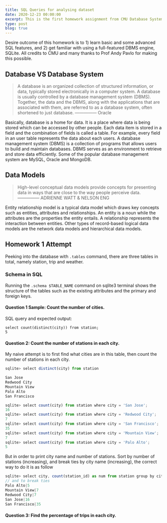 ```yaml
---
title: SQL Queries for analysing dataset
date: 2020-12-23 00:00:00
excerpt: This is the first homework assignment from CMU Database Systems. The motivation for this is to understand what is SQL and how it is being used. A bike sharing data from five cities in the Bay Area is used for this homework.
type: post
blog: true
---
```


Desire outcome of this homework is to 1) learn basic and some advanced SQL features, and 2) get familiar with using a full-featured DBMS engine, SQLite. All credits to CMU and many thanks to Prof Andy Pavlo for making this possible. 

## Database VS Database System
> A database is an organized collection of structured information, or data, typically stored electronically in a computer system. A database is usually controlled by a database management system (DBMS). Together, the data and the DBMS, along with the applications that are associated with them, are referred to as a database system, often shortened to just database. ————— Oracle

Basically, database is a home for data. It is a place where data is being stored which can be accessed by other people. Each data item is stored in a field and the combination of fields is called a table. For example, every field in an user table represents the data about each users. A database management system (DBMS) is a collection of programs that allows users to build and maintain databases. DBMS serves as an environment to retrieve and store data efficiently. Some of the popular database management system are MySQL, Oracle and MongoDB.

## Data Models
> High-level conceptual data models provide concepts for presenting data in ways that are close to the way people perceive data. ————— ADRIENNE WATT & NELSON ENG

Entity relationship model is a typical data model which draws key concepts such as entities, attributes and relationships. An entity is a noun while the attributes are the properties the entity entails. A relationship represents the interaction between entities. Other types of record-based logical data models are the network data models and hierarchical data models. 

## Homework 1 Attempt
Peeking into the database with `.tables` command, there are three tables in total, namely station, trip and weather.

### Schema in SQL
Running the `.schema $TABLE_NAME` command on sqlite3 terminal shows the structure of the tables such as the existing attributes and the primary and foreign keys.

#### Question 1 Sample: Count the number of cities. 
SQL query and expected output:
```
select count(distinct(city)) from station;
5
```
#### Question 2: Count the number of stations in each city.
My naive attempt is to first find what cities are in this table, then count the number of stations in each city.

```js
sqlite> select distinct(city) from station

San Jose
Redwood City
Mountain View
Palo Alto
San Francisco

sqlite> select count(city) from station where city = 'San Jose';
16
sqlite> select count(city) from station where city = 'Redwood City';
7
sqlite> select count(city) from station where city = 'San Francisco';
35
sqlite> select count(city) from station where city = 'Mountain View';
7
sqlite> select count(city) from station where city = 'Palo Alto';
5

```
But in order to print city name and number of stations. Sort by number of stations (increasing), and break ties by city name (increasing), the correct way to do it is as follow

```js
sqlite> select city, count(station_id) as num from station group by city order by num asc, city asc;
// and to break ties 
Palo Alto|5
Mountain View|7
Redwood City|7
San Jose|16
San Francisco|35
```

#### Question 3: Find the percentage of trips in each city.
